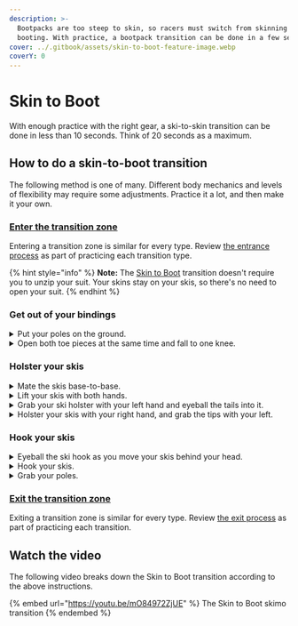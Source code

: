 ```yaml
---
description: >-
  Bootpacks are too steep to skin, so racers must switch from skinning to
  booting. With practice, a bootpack transition can be done in a few seconds.
cover: ../.gitbook/assets/skin-to-boot-feature-image.webp
coverY: 0
---
```


# Skin to Boot

With enough practice with the right gear, a ski-to-skin transition can be done in less than 10 seconds. Think of 20 seconds as a maximum.

## How to do a skin-to-boot transition

The following method is one of many. Different body mechanics and levels of flexibility may require some adjustments. Practice it a lot, and then make it your own.

### [Enter the transition zone](entering-a-transition-zone.md)

Entering a transition zone is similar for every type. Review [the entrance process](entering-a-transition-zone.md) as part of practicing each transition type.

{% hint style="info" %}
**Note:** The [Skin to Boot](skin-to-boot.md) transition doesn't require you to unzip your suit. Your skins stay on your skis, so there's no need to open your suit.
{% endhint %}

### Get out of your bindings

<details>

<summary>Put your poles on the ground.</summary>

![](../.gitbook/assets/skin-to-boot-05s1-drop-poles.webp)

Start bending over when you're close to stopping. Let your poles fall to the ground when your hands are at about shin height.

</details>

<details>

<summary>Open both toe pieces at the same time and fall to one knee.</summary>

![](../.gitbook/assets/skin-to-boot-05s2-unlock-both-toe-pieces.webp)

Use both hands to press down on both toe pieces almost simultaneously. (You'll need to switch your weight from foot to foot to get out of your bindings, but the switch should be very close together.)

Fall to one knee with your skis between your legs. (Doing the skin-to-boot transition on one knee, eliminates the extra standing and kneeling movements of trying to do it standing.)

</details>

### Holster your skis

<details>

<summary>Mate the skis base-to-base.</summary>

![](../.gitbook/assets/skin-to-boot-07s1-match-skis-together.webp)

Grab your skis and turn them so that they are base-to-base. Use the ground to align them. Offset your skis so that the right-hand ski base is exposed.

Offsetting the bases will make it easier to eyeball the tails into the ski holster on your pack. Without the offset, it's not uncommon to miss the holster with one ski.

</details>

<details>

<summary>Lift your skis with both hands.</summary>

![](../.gitbook/assets/skin-to-boot-07s2-lift-both-skis.webp)

Lift your skis with your left hand above the toe piece and your right hand between the tooe and heel pieces. Squeeze them together to make sure that the skis are parallel.

</details>

<details>

<summary>Grab your ski holster with your left hand and eyeball the tails into it.</summary>

![](../.gitbook/assets/skin-to-boot-08s-grab-holster.webp)

Reach back and grab the holster with your left hand while squeezing your skis together with your right. Eyeball the offset tail into the holster to ensure that both tails go through.

</details>

<details>

<summary>Holster your skis with your right hand, and grab the tips with your left.</summary>

![](../.gitbook/assets/skin-to-boot-09s-holster-skis-grab-tips.webp)

As your right hand guides your skis into the holster, underhand grab the tips with your left. When grabbing the tips, your palm should be up and your thumb pointing toward you. (If you grab the tips with your hand on top, you won't be able to get them into position.)

</details>

### Hook your skis

<details>

<summary>Eyeball the ski hook as you move your skis behind your head.</summary>

![](../.gitbook/assets/skin-to-boot-10s-grab-hook.webp)

As you pass the skis across your back, eyeball the ski hook. The ski hook can move around during a race, so it's best to know where it is before reaching for it.

</details>

<details>

<summary>Hook your skis.</summary>

![](../.gitbook/assets/skin-to-boot-11s-hook-skis.webp)

Place the hook onto both skis behind your neck. Take a moment to feel that both skis are in the hook. (If you miss a ski with the hook, it'll fall to the ground as you stand up.)

</details>

<details>

<summary>Grab your poles.</summary>

![](../.gitbook/assets/skin-to-boot-12s-grab-poles.webp)

With your skis hooked, reach for your poles.

</details>

### [Exit the transition zone](exiting-a-transition-zone.md)

Exiting a transition zone is similar for every type. Review [the exit process](exiting-a-transition-zone.md) as part of practicing each transition.

## Watch the video

The following video breaks down the Skin to Boot transition according to the above instructions.

{% embed url="https://youtu.be/mO84972ZjUE" %}
The Skin to Boot skimo transition
{% endembed %}
